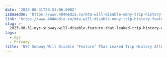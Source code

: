 ```yaml
---
date: '2023-08-31T20:53:06.000Z'
isBasedOn: 'https://www.404media.co/mta-will-disable-omny-trip-history-feature-abuse/'
link: 'https://www.404media.co/mta-will-disable-omny-trip-history-feature-abuse/'
slug: >-
  2023-08-31-nyc-subway-will-disable-feature-that-leaked-trip-history-after-404-media
tags:
  - nyc
  - Privacy
title: 'NYC Subway Will Disable ‘Feature’ That Leaked Trip History After 404 Media '
---
```


